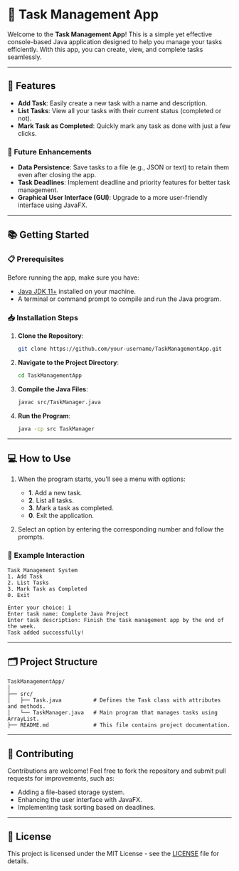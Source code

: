 # 📝 Task Management App

Welcome to the **Task Management App**! This is a simple yet effective console-based Java application designed to help you manage your tasks efficiently. With this app, you can create, view, and complete tasks seamlessly.

---

## 🚀 Features

- **Add Task**: Easily create a new task with a name and description.
- **List Tasks**: View all your tasks with their current status (completed or not).
- **Mark Task as Completed**: Quickly mark any task as done with just a few clicks.

### 🔮 Future Enhancements

- **Data Persistence**: Save tasks to a file (e.g., JSON or text) to retain them even after closing the app.
- **Task Deadlines**: Implement deadline and priority features for better task management.
- **Graphical User Interface (GUI)**: Upgrade to a more user-friendly interface using JavaFX.

---

## 📚 Getting Started

### 📋 Prerequisites

Before running the app, make sure you have:

- [Java JDK 11+](https://www.oracle.com/java/technologies/javase-jdk11-downloads.html) installed on your machine.
- A terminal or command prompt to compile and run the Java program.

### 📥 Installation Steps

1. **Clone the Repository**:
   ```bash
   git clone https://github.com/your-username/TaskManagementApp.git
   ```

2. **Navigate to the Project Directory**:
   ```bash
   cd TaskManagementApp
   ```

3. **Compile the Java Files**:
   ```bash
   javac src/TaskManager.java
   ```

4. **Run the Program**:
   ```bash
   java -cp src TaskManager
   ```

---

## 💻 How to Use

1. When the program starts, you’ll see a menu with options:
   - **1**. Add a new task.
   - **2**. List all tasks.
   - **3**. Mark a task as completed.
   - **0**. Exit the application.

2. Select an option by entering the corresponding number and follow the prompts.

### 🌟 Example Interaction

```
Task Management System
1. Add Task
2. List Tasks
3. Mark Task as Completed
0. Exit

Enter your choice: 1
Enter task name: Complete Java Project
Enter task description: Finish the task management app by the end of the week.
Task added successfully!
```

---

## 🗂 Project Structure

```
TaskManagementApp/
│
├── src/
│   ├── Task.java          # Defines the Task class with attributes and methods.
│   └── TaskManager.java   # Main program that manages tasks using ArrayList.
├── README.md              # This file contains project documentation.
```

---

## 🤝 Contributing

Contributions are welcome! Feel free to fork the repository and submit pull requests for improvements, such as:
- Adding a file-based storage system.
- Enhancing the user interface with JavaFX.
- Implementing task sorting based on deadlines.

---

## 📄 License

This project is licensed under the MIT License - see the [LICENSE](LICENSE) file for details.
